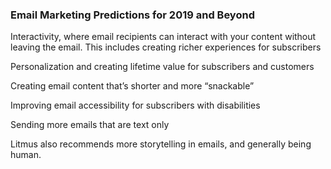 ### Email Marketing Predictions for 2019 and Beyond

<span class="fragmanet">Interactivity, where email recipients can interact with your content without leaving the email. This includes creating richer experiences for subscribers</span>

<span class="fragmanet">Personalization and creating lifetime value for subscribers and customers</span>

<span class="fragmanet">Creating email content that’s shorter and more “snackable”</span>

<span class="fragmanet">Improving email accessibility for subscribers with disabilities</span>

<span class="fragmanet">Sending more emails that are text only</span>

<span class="fragmanet">Litmus also recommends more storytelling in emails, and generally being human.</span>

